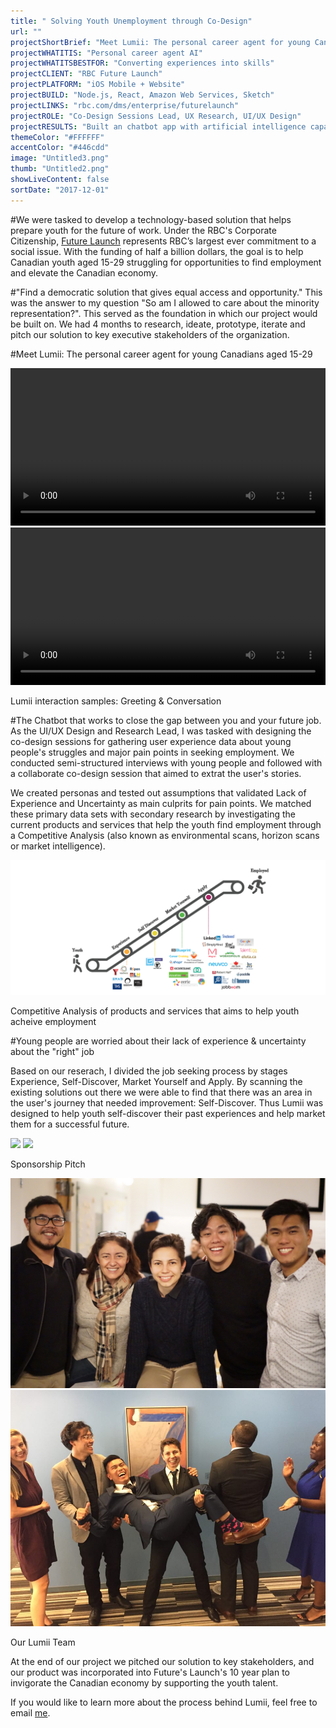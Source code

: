 ```yaml
---
title: " Solving Youth Unemployment through Co-Design"
url: ""
projectShortBrief: "Meet Lumii: The personal career agent for young Canadians aged 15-29"
projectWHATITIS: "Personal career agent AI"
projectWHATITSBESTFOR: "Converting experiences into skills"
projectCLIENT: "RBC Future Launch"
projectPLATFORM: "iOS Mobile + Website"
projectBUILD: "Node.js, React, Amazon Web Services, Sketch"
projectLINKS: "rbc.com/dms/enterprise/futurelaunch"
projectROLE: "Co-Design Sessions Lead, UX Research, UI/UX Design"
projectRESULTS: "Built an chatbot app with artificial intelligence capabilities for deployment"
themeColor: "#FFFFFF"
accentColor: "#446cdd"
image: "Untitled3.png"
thumb: "Untitled2.png"
showLiveContent: false
sortDate: "2017-12-01"
---
```


#We were tasked to develop a technology-based solution that helps prepare youth for the future of work.
Under the RBC's Corporate Citizenship, [Future Launch](https://www.rbc.com/dms/enterprise/futurelaunch/about.html) represents RBC’s largest ever commitment to a social issue. With the funding of half a billion dollars, the goal is to help Canadian youth aged 15-29 struggling for opportunities to find employment and elevate the Canadian economy. 



#"Find a democratic solution that gives equal access and opportunity." 
This was the answer to my question "So am I allowed to care about the minority representation?". This served as the foundation in which our project would be built on. We had 4 months to research, ideate, prototype, iterate and pitch our solution to key executive stakeholders of the organization. 

#Meet Lumii: The personal career agent for young Canadians aged 15-29

<div class="photo-grid-container">
<div class="photo-grid">

<video width="100%" controls loop>
<source src="/ezgif-2-9490e5b96e93.mp4" type="video/mp4">
</video>

<video width="100%" controls loop>
<source src="/lumii-interaction2.mp4" type="video/mp4">
</video>

</div>
</div>
<p class="photo-grid-subtitle">Lumii interaction samples: Greeting & Conversation</p>


#The Chatbot that works to close the gap between you and your future job.
As the UI/UX Design and Research Lead, I was tasked with designing the co-design sessions for gathering user experience data about young people's struggles and major pain points in seeking employment. We conducted semi-structured interviews with young people and followed with a collaborate co-design session that aimed to extrat the user's stories. 

We created personas and tested out assumptions that validated Lack of Experience and Uncertainty as main culprits for pain points. We matched these primary data sets with secondary research by investigating the current products and services that help the youth find employment through a Competitive Analysis (also known as environmental scans, horizon scans or market intelligence). 

<img src="CompetitiveAnalysis.png"/>
<p class="photo-grid-subtitle">Competitive Analysis of products and services that aims to help youth acheive employment</p>

#Young people are worried about their lack of experience & uncertainty about the "right" job

Based on our reserach, I divided the job seeking process by stages Experience, Self-Discover, Market Yourself and Apply. By scanning the existing solutions out there we were able to find that there was an area in the user's journey that needed improvement: Self-Discover. 
Thus Lumii was designed to help youth self-discover their past experiences and help market them for a successful future. 

<div class="photo-grid-container">
<div class="photo-grid">

<img src="1.jpg"/>
<img src="2.jpg"/>

</div>
</div>
<p class="photo-grid-subtitle">Sponsorship Pitch</p>

<div class="photo-grid-container">
<div class="photo-grid">

<img src="4.jpg"/>
<img src="3.jpg"/>

</div>
</div>
<p class="photo-grid-subtitle">Our Lumii Team</p>

At the end of our project we pitched our solution to key stakeholders, and our product was incorporated into Future's Launch's 10 year plan to invigorate the Canadian economy by supporting the youth talent. 

If you would like to learn more about the process behind Lumii, feel free to email [me](mail:jude@judepark.com).